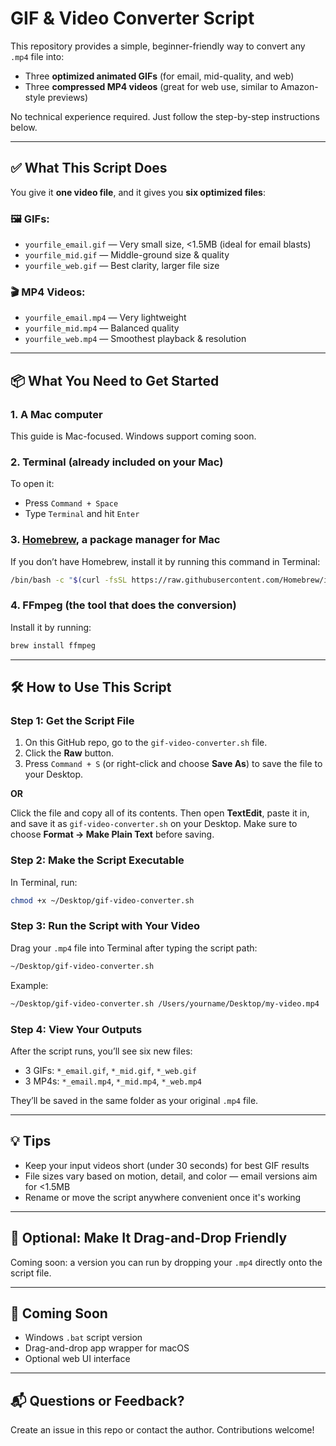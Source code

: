 # GIF & Video Converter Script

This repository provides a simple, beginner-friendly way to convert any `.mp4` file into:

* Three **optimized animated GIFs** (for email, mid-quality, and web)
* Three **compressed MP4 videos** (great for web use, similar to Amazon-style previews)

No technical experience required. Just follow the step-by-step instructions below.

---

## ✅ What This Script Does

You give it **one video file**, and it gives you **six optimized files**:

### 🖼️ GIFs:

* `yourfile_email.gif` — Very small size, <1.5MB (ideal for email blasts)
* `yourfile_mid.gif` — Middle-ground size & quality
* `yourfile_web.gif` — Best clarity, larger file size

### 🎬 MP4 Videos:

* `yourfile_email.mp4` — Very lightweight
* `yourfile_mid.mp4` — Balanced quality
* `yourfile_web.mp4` — Smoothest playback & resolution

---

## 📦 What You Need to Get Started

### 1. A Mac computer

This guide is Mac-focused. Windows support coming soon.

### 2. Terminal (already included on your Mac)

To open it:

* Press `Command + Space`
* Type `Terminal` and hit `Enter`

### 3. [Homebrew](https://brew.sh/), a package manager for Mac

If you don’t have Homebrew, install it by running this command in Terminal:

```bash
/bin/bash -c "$(curl -fsSL https://raw.githubusercontent.com/Homebrew/install/HEAD/install.sh)"
```

### 4. FFmpeg (the tool that does the conversion)

Install it by running:

```bash
brew install ffmpeg
```

---

## 🛠️ How to Use This Script

### Step 1: Get the Script File

1. On this GitHub repo, go to the `gif-video-converter.sh` file.
2. Click the **Raw** button.
3. Press `Command + S` (or right-click and choose **Save As**) to save the file to your Desktop.

**OR**

Click the file and copy all of its contents. Then open **TextEdit**, paste it in, and save it as `gif-video-converter.sh` on your Desktop. Make sure to choose **Format → Make Plain Text** before saving.

### Step 2: Make the Script Executable

In Terminal, run:

```bash
chmod +x ~/Desktop/gif-video-converter.sh
```

### Step 3: Run the Script with Your Video

Drag your `.mp4` file into Terminal after typing the script path:

```bash
~/Desktop/gif-video-converter.sh 
```

Example:

```bash
~/Desktop/gif-video-converter.sh /Users/yourname/Desktop/my-video.mp4
```

### Step 4: View Your Outputs

After the script runs, you’ll see six new files:

* 3 GIFs: `*_email.gif`, `*_mid.gif`, `*_web.gif`
* 3 MP4s: `*_email.mp4`, `*_mid.mp4`, `*_web.mp4`

They’ll be saved in the same folder as your original `.mp4` file.

---

## 💡 Tips

* Keep your input videos short (under 30 seconds) for best GIF results
* File sizes vary based on motion, detail, and color — email versions aim for <1.5MB
* Rename or move the script anywhere convenient once it's working

---

## 🧩 Optional: Make It Drag-and-Drop Friendly

Coming soon: a version you can run by dropping your `.mp4` directly onto the script file.

---

## 📂 Coming Soon

* Windows `.bat` script version
* Drag-and-drop app wrapper for macOS
* Optional web UI interface

---

## 📬 Questions or Feedback?

Create an issue in this repo or contact the author. Contributions welcome!
